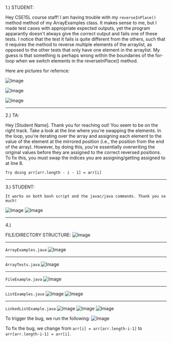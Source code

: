 1.) STUDENT:

Hey CSE15L course staff!
  I am having trouble with my `reverseInPlace()` method method of my ArrayExamples class. It makes sense to me, but I made test cases with appropriate expected outputs, yet the program apparantly doesn't always give the correct output and fails one of these tests. I notice that the test it fails is quite different from the others, such that it requires the method to reverse multiple elements of the arraylist, as opposed to the other tests that only have one element in the arraylist. My guess is that something is perhaps wrong within the boundaries of the for-loop when we switch elements in the reverseInPlace() method.

  Here are pictures for refernce:

  ![Image](ArrayExamples)  

  ![Image](ArrayTests)

  ![Image](Trigger)


------------------------------------------------------------------------------------------------------------------------------------------------------------------------

2.) TA:

  Hey [Student Name].
    Thank you for reaching out! You seem to be on the right track. Take a look at the line where you're swapping the elements. In the loop, you're iterating over the array and assigning each element to the value of the element at the mirrored position (i.e., the position from the end of the array). However, by doing this, you're essentially overwriting the original values before they are assigned to the correct reversed positions. To fix this, you must swap the indices you are assigning/getting assigned to at line 8.
    
    Try doing arr[arr.length - i - 1] = arr[i]

    
------------------------------------------------------------------------------------------------------------------------------------------------------------------------

3.) STUDENT:

    It works on both bash script and the javac/java commands. Thank you so much!

   ![Image](Success)
   ![Image](bashing)



------------------------------------------------------------------------------------------------------------------------------------------------------------------------



4.)

FILE/DIRECTORY STRUCTURE:
![Image](Struc)

----------------------------------------------------------------------------------------------------------------------------------------------------------------

`ArrayExamples.java`
  ![Image](ArrayExamples)

----------------------------------------------------------------------------------------------------------------------------------------------------------------
`ArrayTests.java`
  ![Image](ArrayTests)
  
----------------------------------------------------------------------------------------------------------------------------------------------------------------

`FileExample.java`
  ![Image](FileExample)
  
----------------------------------------------------------------------------------------------------------------------------------------------------------------
`ListExamples.java`
![Image](linkedlist1)
![Image](linkedlist2)

----------------------------------------------------------------------------------------------------------------------------------------------------------------
`LinkedListExample.java`
![Image](list1)
![Image](list2)
![Image](list3)




To trigger the bug, we run the following:
![Image](Trigger)


To fix the bug, we change from `arr[i] = arr[arr.length-i-1]` to `arr[arr.length-i-1] = arr[i]`.


